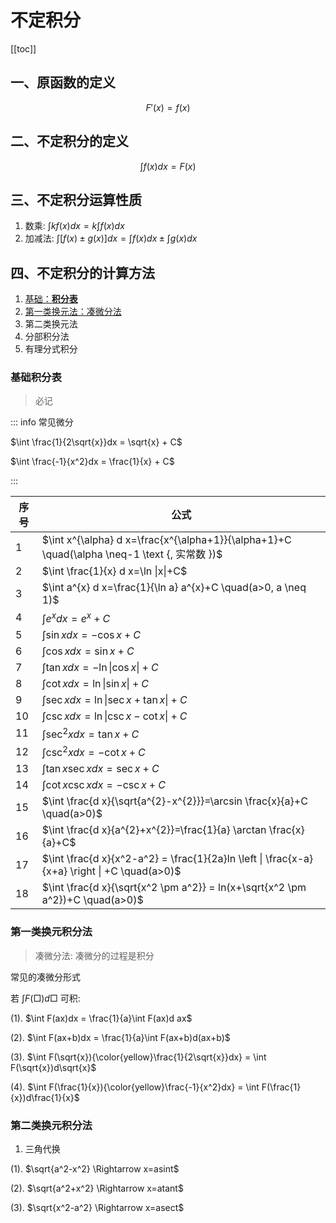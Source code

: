 # 不定积分

[[toc]]

## 一、原函数的定义

$$ F'(x) = f(x) $$

## 二、不定积分的定义

$$ \int f(x)dx = F(x) $$

## 三、不定积分运算性质

1. 数乘:
$\int kf(x)dx = k\int f(x)dx$
2. 加减法:
$\int [f(x) \pm g(x)]dx = \int f(x)dx \pm \int g(x)dx$

## 四、不定积分的计算方法

1. [基础：**积分表**](#基础积分表)
2. [第一类换元法：凑微分法](#第一类换元积分法)
3. 第二类换元法
4. 分部积分法
5. 有理分式积分

### 基础积分表

> 必记

::: info 常见微分

$\int \frac{1}{2\sqrt{x}}dx = \sqrt{x} + C$

$\int \frac{-1}{x^2}dx = \frac{1}{x} + C$

:::

| 序号 | 公式 |
| --- | --- |
| 1 |  $\int x^{\alpha} d x=\frac{x^{\alpha+1}}{\alpha+1}+C \quad(\alpha \neq-1 \text {, 实常数 })$ |
| 2 | $\int \frac{1}{x} d x=\ln \|x\|+C$ |
| 3 | $\int a^{x} d x=\frac{1}{\ln a} a^{x}+C \quad(a>0, a \neq 1)$ |
| 4 | $\int e^{x} d x=e^{x}+C$ |
| 5 | $\int \sin x d x=-\cos x+C$ |
| 6 | $\int \cos x d x=\sin x+C$ |
| 7 | $\int \tan x d x=-\ln \|\cos x\|+C$ |
| 8 | $\int \cot x d x=\ln \|\sin x\|+C$ |
| 9 | $\int \sec x d x=\ln \|\sec x+\tan x\|+C$ |
| 10 | $\int \csc x d x=\ln \|\csc x-\cot x\|+C$ |
| 11 | $\int \sec ^{2} x d x=\tan x+C$ |
| 12 | $\int \csc ^{2} x d x=-\cot x+C$ |
| 13 | $\int \tan x \sec x d x=\sec x+C$ |
| 14 | $\int \cot x \csc x d x=-\csc x+C$ |
| 15 | $\int \frac{d x}{\sqrt{a^{2}-x^{2}}}=\arcsin \frac{x}{a}+C \quad(a>0)$ |
| 16 | $\int \frac{d x}{a^{2}+x^{2}}=\frac{1}{a} \arctan \frac{x}{a}+C$ |
| 17 | $\int \frac{d x}{x^2-a^2} = \frac{1}{2a}ln \left \|  \frac{x-a}{x+a} \right \| +C \quad(a>0)$ |
| 18 | $\int \frac{d x}{\sqrt{x^2 \pm a^2}} = ln(x+\sqrt{x^2 \pm a^2})+C \quad(a>0)$ |

### 第一类换元积分法

> 凑微分法: 凑微分的过程是积分

常见的凑微分形式

若 $\int F(\Box)d\Box$ 可积:

(1). $\int F(ax)dx = \frac{1}{a}\int F(ax)d ax$

(2). $\int F(ax+b)dx = \frac{1}{a}\int F(ax+b)d(ax+b)$

(3). $\int F(\sqrt{x}){\color{yellow}\frac{1}{2\sqrt{x}}dx} = \int F(\sqrt{x})d\sqrt{x}$

(4). $\int F(\frac{1}{x}){\color{yellow}\frac{-1}{x^2}dx} = \int F(\frac{1}{x})d\frac{1}{x}$

### 第二类换元积分法

1. 三角代换

(1). $\sqrt{a^2-x^2} \Rightarrow x=asint$

(2). $\sqrt{a^2+x^2} \Rightarrow x=atant$

(3). $\sqrt{x^2-a^2} \Rightarrow x=asect$
